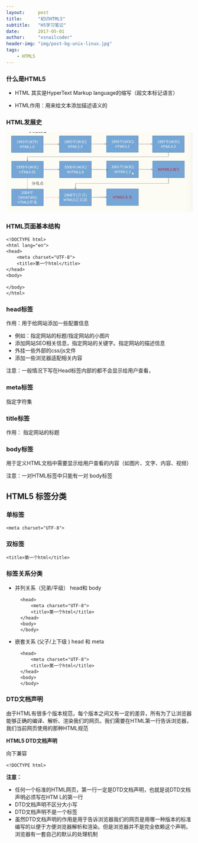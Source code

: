 ```yaml
---
layout:     post
title:      "初识HTML5"
subtitle:   "H5学习笔记"
date:       2017-05-01
author:     "xsnailcoder"
header-img: "img/post-bg-unix-linux.jpg"
tags:
    - HTML5
---
```

### 什么是HTML5 
* HTML 其实是HyperText Markup language的缩写（超文本标记语言）

* HTML作用：用来给文本添加描述语义的

### HTML发展史
![html5](/img/html5/htmlHistory.png)

### HTML页面基本结构
	<!DOCTYPE html>
	<html lang="en">
	<head>
	    <meta charset="UTF-8">
	    <title>第一个html</title>
	</head>
	<body>
	
	</body>
	</html>

### head标签

作用：用于给网站添加一些配置信息

* 例如：指定网站的标题/指定网站的小图片
* 添加网站SEO相关信息，指定网站的关键字。指定网站的描述信息
* 外挂一些外部的css/js文件
* 添加一些浏览器适配相关内容

注意：一般情况下写在Head标签内部的都不会显示给用户查看，

### meta标签
指定字符集

### title标签
作用： 指定网站的标题

### body标签
用于定义HTML文档中需要显示给用户查看的内容（如图片、文字、内容、视频）

注意：一对HTML标签中只能有一对 body标签

## HTML5 标签分类  

### 单标签

    <meta charset="UTF-8">

### 双标签 

    <title>第一个html</title>

### 标签关系分类
* 并列关系（兄弟/平级）	head和 body
	
		<head>
		    <meta charset="UTF-8">
		    <title>第一个html</title>
		</head>
	    <body>
	    </body>


* 嵌套关系 (父子/上下级 ) head 和 meta

		<head>
			<meta charset="UTF-8">
			<title>第一个html</title>
		</head>
		<body>
		</body>
		
		
			
### DTD文档声明
由于HTML有很多个版本规范，每个版本之间又有一定的差异，所有为了让浏览器能够正确的编译、解析、渲染我们的网页。我们需要在HTML第一行告诉浏览器，我们当前网页使用的那种HTML规范

**HTML5 DTD文档声明** 

向下兼容

    <!DOCTYPE html>
**注意：**

* 任何一个标准的HTML网页，第一行一定是DTD文档声明，也就是说DTD文档声明必须写在HTM L的第一行
* DTD文档声明不区分大小写
* DTD文档声明不是一个标签
* 虽然DTD文档声明的作用是用于告诉浏览器我们的网页是用哪一种版本的标准编写的以便于方便浏览器解析和渲染。但是浏览器并不是完全依赖这个声明，浏览器有一套自己的默认的处理机制


